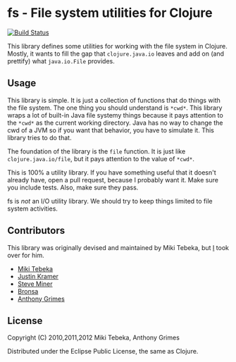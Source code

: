 # fs - File system utilities for Clojure

[![Build Status](https://secure.travis-ci.org/Raynes/fs.png)](http://travis-ci.org/Raynes/fs)

This library defines some utilities for working with the file system in Clojure. Mostly, it wants to fill the gap that
`clojure.java.io` leaves and add on (and prettify) what `java.io.File` provides.

## Usage

This library is simple. It is just a collection of functions that do things with the file system. The one thing
you should understand is `*cwd*`. This library wraps a lot of built-in Java file systemy things because it
pays attention to the `*cwd*` as the current working directory. Java has no way to change the cwd of a JVM so
if you want that behavior, you have to simulate it. This library tries to do that.

The foundation of the library is the `file` function. It is just like `clojure.java.io/file`, but it pays
attention to the value of `*cwd*`.

This is 100% a utility library. If you have something useful that it doesn't already have, open a pull request,
because I probably want it. Make sure you include tests. Also, make sure they pass.

fs is *not* an I/O utility library. We should try to keep things limited to file system activities.

## Contributors

This library was originally devised and maintained by Miki Tebeka, but [I](https://github.com/Raynes) took over for him.

* [Miki Tebeka](mailto:miki.tebeka@gmail.com)
* [Justin Kramer](mailto:jkkramer@gmail.com)
* [Steve Miner](mailto:steveminer@gmail.com)
* [Bronsa](mailto:brobronsa@gmail.com)
* [Anthony Grimes](https://github.com/Raynes)

## License

Copyright (C) 2010,2011,2012 Miki Tebeka, Anthony Grimes

Distributed under the Eclipse Public License, the same as Clojure.
